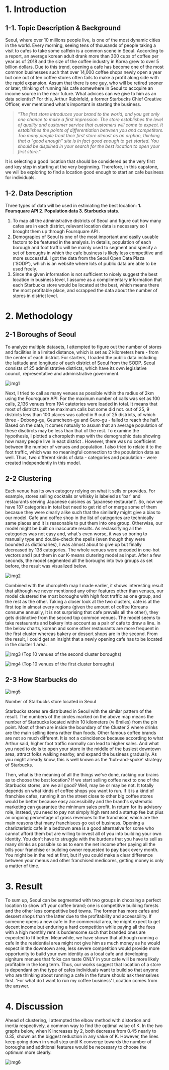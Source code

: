 # 1. Introduction

## 1-1. Topic Description & Background

Seoul, where over 10 millions people live, is one of the most dynamic cities in the world. Every morning, seeing tens of thousands of people taking a visit to cafes to take some caffein is a common scene in Seoul.  According to a report, an average korean adult drank more than 300 cups of coffee per year as of 2018 and the size of the coffee industry in Korea grew to over 5 billion dollars. Due to this trend, opening a cafe has become one of the most common businesses such that over 14,000 coffee shops newly open a year but one out of ten coffee stores often fails to make a profit along side with the rapid expansion.
Assum that there is one guy, who will be retired sooner or later, thinking of running his cafe somewhere in Seoul to accquire an income source in the near future. What advices can we give to him as an data scientist? For this, Arthur Rubinfeld, a former Starbucks Chief Creative Officer, ever mentioned what's important in starting the business.

> *"The first store introduces your brand to the world, and you get only one chance to make a first impression. The store establishes the level of quality and customer service that customers will come to expect. It establishes the points of differentiation between you and competitors. Too many people treat their first store almost as an orphan, thinking that a "good enough" site is in fact good enough to get started. You should be displined in your search for the best location to open your first store."*

It is selecting a good location that should be considered as the very first and key step in starting at the very beginning. Therefore, in this capstone, we will be exploring to find a location good enough to start an cafe business for individuals.

## 1-2. Data Description

Three types of data will be used in estimating the best location: **1. Foursquare API 2. Population data 3. Starbucks stats.**

1. To map all the administrative districts of Seoul and figure out how many cafes are in each district, relevant location data is necessary so I brought them up through Foursquare API .
2. Demograpics of Seoul is one of the most important and easily usuable factors to be featured in the analysis. In details, population of each borough and foot traffic will be mainly used to segment and specify a set of boroughs in which the cafe business is likely less competitive and more successful. I got the data from the Seoul Open Data Plaza  ('SODP'), which is an website where lots of public data are able to be used freely. 
3. Since the given information is not sufficient to nicely suggest the best location in business level, I assume as a complimentary information that each Starbucks store would be located at the best, which means there the most profitable place, and scrapped the data about the number of stores in district level.

# 2. Methodology

## 2-1 Boroughs of Seoul

To analyze multiple datasets, I attempted to figure out the number of stores and facilities in a limited distance, which is set as 2 kilometers here - from the center of each district. For starters, I loaded the public data including the latitude and longitude of each district of Seoul from the SODP. Seoul consists of 25 administrative districts, which have its own legislative council, representative and administrative government. 

![img1](https://user-images.githubusercontent.com/50606172/101274731-d379a280-37e3-11eb-9f4b-67cb5fb10511.png)

Next, I tried to call as many venues as possible within the radius of 2km using the Foursquare API. For the maxinum number of calls was set as 100 calls, 2,136 venues from 194 catetories were loaded in total. It means that most of districts got the maximum calls but some did not. out of 25, 9 districts less than 100 places was called in 9 out of 25 districts, of which three  - Dobong-gu, Geumcheon-gu and Guro-gu - failed to reach the half. Based on the data, it comes natually to assum that an average population of these disctircts may be less than that of the rest. To examine the hypothesis, I plotted a choropleth map with the demographic data showing how many people live in eact district . However, there was no coefficient  between the number of venues and population. I also tried to relate it to the foot traffic, which was no meaningful connection to the population data as well. Thus, two different kinds of data - categories and population - were created independently in this model.

## 2-2 Clustering

Each venue has its own category relying on what it sells or provides. For example, stores selling cocktails or whisky is labeled as 'bar' and restaurants serving Japanese cuisines as 'japanese restaurant'. So, now we have 187 categories in total but need to get rid of or merge some of them becasue they were clearly alike such that the similarity might give a bias to our model. Cafe and coffee shop in the list of categories are technically same places and it is reasonable to put them into one group. Otherwise, our model might be built on inaccurate results. As reclassifying all the categories was not easy and, what's even worse, it was so boring to manually type and double-check the spells (even though they were bounded as dictionaries), I was almost about to give up but finally decreased by 138 categories. The whole venues were encoded in one-hot vectors and I put them in our K-means clutering model as input.  After a few seconds, the model segmented all the boroughs into two groups as set before, the result was visualized below.   

![img2](https://user-images.githubusercontent.com/50606172/101274748-f0ae7100-37e3-11eb-88ee-bb7e37ff2b57.png)

Combined with the choropleth map I made earlier, it shows interesting result that although we never mentioned any other features other than venues, our model clustered the most boroughs with high foot traffic as one group, and the rest as the other. Taking a closer look at the two clusters, cafe is at the first top in almost every regions (given the amount of coffee Koreans consume annually, It is not surprising that cafe prevails all the other), they gets distinctive from the second top common venues. The model seems to take restaurants and bakery into account as a pair of cafe to draw a line. in the below charts, korean and some other restaurants are more frequent in the first cluster whereas bakery or dessert shops are in the second. From the result, I could get an insight that a newly opening cafe has to be located in the cluster 1 area.

![img3](https://user-images.githubusercontent.com/50606172/101274749-f4da8e80-37e3-11eb-8db6-8e1dcd3fa87e.png)
(Top 10 venues of the second cluster boroughs)

![img4](https://user-images.githubusercontent.com/50606172/101274752-f60bbb80-37e3-11eb-90e7-bc9041dd0081.png)
(Top 10 venues of the first cluster boroughs) 

## 2-3 How Starbucks do

![img5](https://user-images.githubusercontent.com/50606172/101274753-f6a45200-37e3-11eb-8ac7-c5abbe7808ad.png)

Number of Starbucks store located in Seoul

Starbucks stores are distributed in Seoul with the similar pattern of the result. The numbers of the circles marked on the above map means the number of Starbucks located within 10 kilometers (≒ 6miles) from the pin point. Most of them are inside the boundary of the Cluster 2 where drinks are the main selling items rather than foods. Other famous coffee brands are not so much different. It is not a coincidence because according to what Arthur said, higher foot traffic normally can lead to higher sales. And what you need to do is to open your store in the middle of the busiest downtown area, attract folks walking nearby, and expand the business gradually. As you might already know, this is well known as the 'hub-and-spoke' strategy of Starbucks.

Then, what is the meaning of all the things we've done, racking our brains as to choose the best location? If we start selling coffee next to one of the Starbucks stores, are we all good? Well, may be or may be not. It totally depends on what kinds of coffee shops you want to run.
If it is a kind of franchise cafes, running it on the street close to other big coffee stores would be better because easy accessibility and the brand's systematic marketing can guarantee the minimum sales profit. In return for its advisory role, instead,  you need to pay not simply high rent and a startup fee but plus an ongoing percentage of gross revenues to the franchisor, which are the main reasons that many franchisees go out of business. Opening a charicteristic cafe in a bedtown area is a good alternative for some who cannot afford them but are willing to invest all of you into building your own identity. You don't have to struggle with the burdens that you have to sell as many drinks as possible so as to earn the net income after paying all the bills your franchise or building owner requested to pay back every month. You might be in the red at first, but if you could make a clear difference between your menus and other franchised medicores, getting money is only a matter of time.

# 3. Result

   To sum up, Seoul can be segmented with two groups in choosing a perfect location to show off your coffee brand; one is competitive building forests and the other less competitive bed towns. The former has more cafes and dessert shops than the latter due to the profitability and accessbility. If someone opens a new cafe in the commercial area, he might expect to get decent income but enduring a hard competition while paying all the fees with a high monthly rent is burdensome such that branded ones are expected to fit better. Meanwhile, we have shown that although running a cafe in the residential area might not give him as much money as he would expect in the downtown area, less severe competition would provide more opportunity to build your own identity as a local cafe and developing signiture menues that folks can taste ONLY in your cafe will be more likely profitable in the long term.  Thus, our works suggest that location of a store is dependant on the type of cafes individuals want to build so that anyone who are thinking about running a cafe in the future should ask themselves first. 'For what do I want to run my coffee business' Location comes from the answer. 

# 4. Discussion

Ahead of clustering, I attempted the elbow method with distortion and inertia respectively, a common way to find the optimal value of K. In the two graphs below, when K increases by 2, both decrease from 0.45 nearly to 0.35, shown as the biggest reduction in any value of K. However, the lines keep going down in small step until K converge towards the number of boroughs and additional features would be necessary to choose the optimum more clearly.  

![img6](https://user-images.githubusercontent.com/50606172/101274754-f7d57f00-37e3-11eb-8d58-10f8d2286b10.png)
